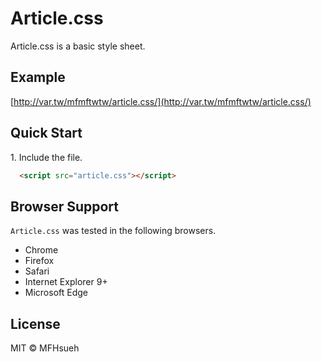 # Article.css

Article.css is a basic style sheet.

## Example

[http://var.tw/mfmftwtw/article.css/](http://var.tw/mfmftwtw/article.css/)

## Quick Start

1\. Include the file.

```html
  <script src="article.css"></script>
```

## Browser Support

`Article.css` was tested in the following browsers.

- Chrome
- Firefox
- Safari
- Internet Explorer 9+
- Microsoft Edge

## License

MIT © MFHsueh
